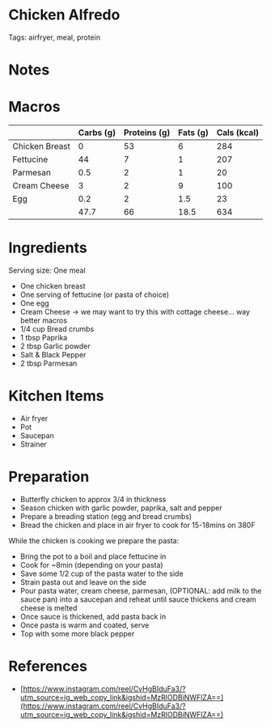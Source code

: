 # Chicken Alfredo

Tags: airfryer, meal, protein

# Notes

# Macros

|  | Carbs (g) | Proteins (g) | Fats (g) | Cals (kcal) |
| --- | --- | --- | --- | --- |
| Chicken Breast | 0 | 53 | 6 | 284 |
| Fettucine | 44 | 7 | 1 | 207 |
| Parmesan | 0.5 | 2 | 1 | 20 |
| Cream Cheese | 3 | 2 | 9 | 100 |
| Egg | 0.2 | 2 | 1.5 | 23 |
|  | 47.7 | 66 | 18.5 | 634 |

# Ingredients

Serving size: One meal

- One chicken breast
- One serving of fettucine (or pasta of choice)
- One egg
- Cream Cheese → we may want to try this with cottage cheese… way better macros
- 1/4 cup Bread crumbs
- 1 tbsp Paprika
- 2 tbsp Garlic powder
- Salt & Black Pepper
- 2 tbsp Parmesan

# Kitchen Items

- Air fryer
- Pot
- Saucepan
- Strainer

# Preparation

- Butterfly chicken to approx 3/4 in thickness
- Season chicken with garlic powder, paprika, salt and pepper
- Prepare a breading station (egg and bread crumbs)
- Bread the chicken and place in air fryer to cook for 15-18mins on 380F

While the chicken is cooking we prepare the pasta:

- Bring the pot to a boil and place fettucine in
- Cook for ~8min (depending on your pasta)
- Save some 1/2 cup of the pasta water to the side
- Strain pasta out and leave on the side
- Pour pasta water, cream cheese, parmesan, (OPTIONAL: add milk to the sauce pan) into a saucepan and reheat until sauce thickens and cream cheese is melted
- Once sauce is thickened, add pasta back in
- Once pasta is warm and coated, serve
- Top with some more black pepper

# References

- [https://www.instagram.com/reel/CvHgBIduFa3/?utm_source=ig_web_copy_link&igshid=MzRlODBiNWFlZA==](https://www.instagram.com/reel/CvHgBIduFa3/?utm_source=ig_web_copy_link&igshid=MzRlODBiNWFlZA==)